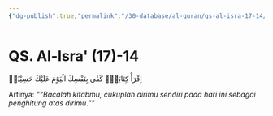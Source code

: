 ```yaml
---
{"dg-publish":true,"permalink":"/30-database/al-quran/qs-al-isra-17-14/"}
---
```



# QS. Al-Isra' (17)-14
اِقْرَأْ كِتَابَكَۗ  كَفٰى بِنَفْسِكَ الْيَوْمَ عَلَيْكَ حَسِيْبًاۗ

Artinya: *"“Bacalah kitabmu, cukuplah dirimu sendiri pada hari ini sebagai penghitung atas dirimu.”"*
